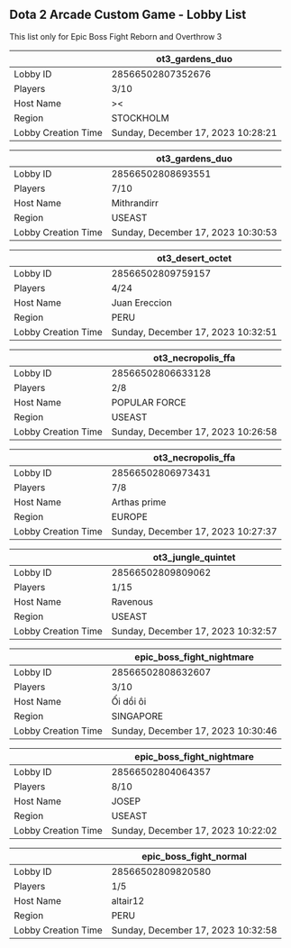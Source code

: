 ## Dota 2 Arcade Custom Game - Lobby List

This list only for Epic Boss Fight Reborn and Overthrow 3

|  | ot3_gardens_duo |
| ------ | ------ |
| Lobby ID | 28566502807352676 |
| Players | 3/10 |
| Host Name | >< |
| Region | STOCKHOLM |
| Lobby Creation Time | Sunday, December 17, 2023 10:28:21 |


|  | ot3_gardens_duo |
| ------ | ------ |
| Lobby ID | 28566502808693551 |
| Players | 7/10 |
| Host Name | Mithrandirr |
| Region | USEAST |
| Lobby Creation Time | Sunday, December 17, 2023 10:30:53 |


|  | ot3_desert_octet |
| ------ | ------ |
| Lobby ID | 28566502809759157 |
| Players | 4/24 |
| Host Name | Juan Ereccion |
| Region | PERU |
| Lobby Creation Time | Sunday, December 17, 2023 10:32:51 |


|  | ot3_necropolis_ffa |
| ------ | ------ |
| Lobby ID | 28566502806633128 |
| Players | 2/8 |
| Host Name | POPULAR FORCE |
| Region | USEAST |
| Lobby Creation Time | Sunday, December 17, 2023 10:26:58 |


|  | ot3_necropolis_ffa |
| ------ | ------ |
| Lobby ID | 28566502806973431 |
| Players | 7/8 |
| Host Name | Arthas prime |
| Region | EUROPE |
| Lobby Creation Time | Sunday, December 17, 2023 10:27:37 |


|  | ot3_jungle_quintet |
| ------ | ------ |
| Lobby ID | 28566502809809062 |
| Players | 1/15 |
| Host Name | Ravenous |
| Region | USEAST |
| Lobby Creation Time | Sunday, December 17, 2023 10:32:57 |


|  | epic_boss_fight_nightmare |
| ------ | ------ |
| Lobby ID | 28566502808632607 |
| Players | 3/10 |
| Host Name | Ối dồi ôi |
| Region | SINGAPORE |
| Lobby Creation Time | Sunday, December 17, 2023 10:30:46 |


|  | epic_boss_fight_nightmare |
| ------ | ------ |
| Lobby ID | 28566502804064357 |
| Players | 8/10 |
| Host Name | JOSEP |
| Region | USEAST |
| Lobby Creation Time | Sunday, December 17, 2023 10:22:02 |


|  | epic_boss_fight_normal |
| ------ | ------ |
| Lobby ID | 28566502809820580 |
| Players | 1/5 |
| Host Name | altair12 |
| Region | PERU |
| Lobby Creation Time | Sunday, December 17, 2023 10:32:58 |


